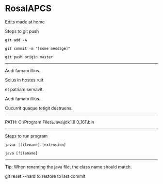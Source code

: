 # RosalAPCS

Edits made at home

Steps to git push

	git add -A

	git commit -m "[some message]"

	git push origin master

---

Audi famam illius.

Solus in hostes ruit

et patriam servavit.

Audi famam illius.

Cucurrit quaque tetigit destruens.

---

PATH: C:\Program Files\Java\jdk1.8.0_161\bin

---

Steps to run program

	javac [filename].[extension]

	java [filename]

---

Tip: When renaming the java file, the class name should match.

git reset --hard to restore to last commit